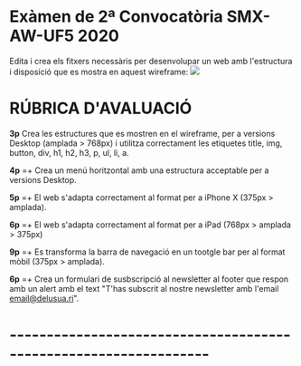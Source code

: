 # Exàmen de 2ª Convocatòria SMX-AW-UF5 2020
Edita i crea els fitxers necessàris per desenvolupar un web amb l'estructura i disposició que es mostra en aquest wireframe:
<img src="https://mir-s3-cdn-cf.behance.net/project_modules/disp/faa48923999015.5632c5ee6348d.jpg">

# RÚBRICA D'AVALUACIÓ
**3p** Crea les estructures que es mostren en el wireframe, per a versions Desktop (amplada > 768px) i utilitza
correctament les etiquetes title, img, button, div, h1, h2, h3, p, ul, li, a.

**4p** =+ Crea un menú horitzontal amb una estructura acceptable per a versions Desktop.

**5p** =+ El web s'adapta correctament al format per a iPhone X (375px > amplada).

**6p** =+ El web s'adapta correctament al format per a iPad (768px > amplada > 375px)

**9p** =+ Es transforma la barra de navegació en un tootgle bar per al format mòbil (375px > amplada). 

**6p** =+ Crea un formulari de susbscripció al newsletter al footer que respon amb un alert amb el text 
"T'has subscrit al nostre newsletter amb l'email <email@delusua.ri>".

# ----------------------------------------------------------------- #

